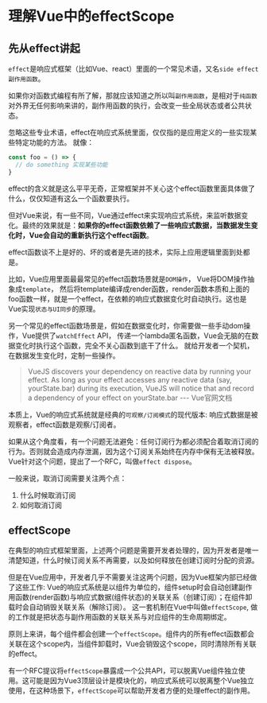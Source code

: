 # 理解Vue中的effectScope

## 先从effect讲起

`effect`是响应式框架（比如Vue、react）里面的一个常见术语，又名`side effect` `副作用函数`。

如果你对函数式编程有所了解，那就应该知道之所以叫`副作用函数`，是相对于`纯函数`对外界无任何影响来讲的，副作用函数的执行，会改变一些全局状态或者公共状态。

忽略这些专业术语，effect在响应式系统里面，仅仅指的是应用定义的一些实现某些特定功能的方法。
就像：

```js
const foo = () => {
  // do something 实现某些功能
}
```

effect的含义就是这么平平无奇，正常框架并不关心这个effect函数里面具体做了什么，仅仅知道有这么一个函数要执行。

但对Vue来说，有一些不同，Vue通过effect来实现响应式系统，来监听数据变化。最终的效果就是：**如果你的effect函数依赖了一些响应式数据，当数据发生变化时，Vue会自动的重新执行这个effect函数**。

effect函数谈不上是好的、坏的或者是先进的技术，实际上应用逻辑里面到处都是。

比如，Vue应用里面最最常见的effect函数场景就是`DOM操作`， Vue将DOM操作抽象成`template`， 然后将template编译成render函数，render函数本质和上面的foo函数一样，就是一个effect，在依赖的响应式数据变化时自动执行。这也是Vue实现`状态与UI同步`的原理。

另一个常见的effect函数场景是，假如在数据变化时，你需要做一些手动dom操作，Vue提供了`watchEffect` API， 传递一个lambda匿名函数，Vue会无脑的在数据变化时执行这个函数，完全不关心函数到底干了什么。 就给开发者一个契机，在数据发生变化时，定制一些操作。

> VueJS discovers your dependency on reactive data by running your effect. As long as your effect accesses any reactive data (say, yourState.bar) during its execution, VueJS will notice that and record a dependency of your effect on yourState.bar
> --- Vue官网文档

本质上，Vue的响应式系统就是经典的`可观察/订阅模式`的现代版本:
响应式数据是被观察者，effect函数是观察/订阅者。

如果从这个角度看，有一个问题无法避免：任何订阅行为都必须配合着取消订阅的行为。否则就会造成内存泄漏，因为这个订阅关系始终在内存中保有无法被释放。 Vue针对这个问题，提出了一个RFC，叫做`effect dispose`。

一般来说，取消订阅需要关注两个点：

1. 什么时候取消订阅
2. 如何取消订阅

## effectScope

在典型的响应式框架里面，上述两个问题是需要开发者处理的，因为开发者是唯一清楚知道，什么时候订阅关系不再需要，以及如何释放在创建订阅时分配的资源。

但是在Vue应用中，开发者几乎不需要关注这两个问题，因为Vue框架内部已经做了这些工作: Vue的响应式系统是以组件为单位的，组件setup时会自动创建副作用函数(render函数)与响应式数据(组件状态)的关联关系（创建订阅）；在组件卸载时会自动销毁关联关系（解除订阅）。 这一套机制在Vue中叫做`effectScope`, 做的工作就是把状态与副作用函数的关联关系与对应组件的生命周期绑定。

原则上来讲，每个组件都会创建一个`effectScope`。组件内的所有effect函数都会关联在这个scope内，当组件卸载时，Vue会销毁这个scope，同时清除所有关联的effect。

有一个RFC提议将`effectScope`暴露成一个公共API，可以脱离Vue组件独立使用。这可能是因为Vue3顶层设计是模块化的，响应式系统可以脱离整个Vue独立使用，在这种场景下，`effectScope`可以帮助开发者方便的处理effect的副作用。
